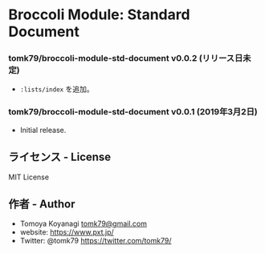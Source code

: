 # Broccoli Module: Standard Document

### tomk79/broccoli-module-std-document v0.0.2 (リリース日未定)

- `:lists/index` を追加。

### tomk79/broccoli-module-std-document v0.0.1 (2019年3月2日)

- Initial release.


## ライセンス - License

MIT License


## 作者 - Author

- Tomoya Koyanagi <tomk79@gmail.com>
- website: <https://www.pxt.jp/>
- Twitter: @tomk79 <https://twitter.com/tomk79/>
